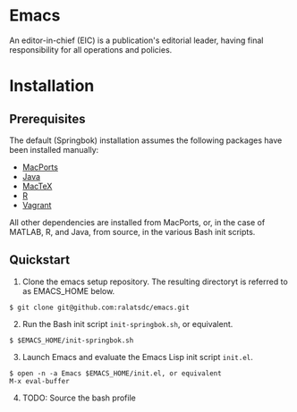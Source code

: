 # Emacs

An editor-in-chief (EIC) is a publication's editorial leader, having final responsibility for all operations and policies.

# Installation

## Prerequisites

The default (Springbok) installation assumes the following packages have been installed manually:
+ [MacPorts](https://www.macports.org/install.php)
+ [Java](https://www.java.com/en/)
+ [MacTeX](https://tug.org/mactex/mactex-download.html)
+ [R](https://cran.r-project.org/bin/macosx/)
+ [Vagrant](https://www.vagrantup.com/downloads.html)

All other dependencies are installed from MacPorts, or, in the case of MATLAB, R, and Java, from source, in the various Bash init scripts.

## Quickstart

1. Clone the emacs setup repository. The resulting directoryt is referred to as EMACS_HOME below.
```
$ git clone git@github.com:ralatsdc/emacs.git
```
2. Run the Bash init script `init-springbok.sh`, or equivalent.
```
$ $EMACS_HOME/init-springbok.sh
```
3. Launch Emacs and evaluate the Emacs Lisp init script `init.el`.
```
$ open -n -a Emacs $EMACS_HOME/init.el, or equivalent
M-x eval-buffer
```
4. TODO: Source the bash profile
